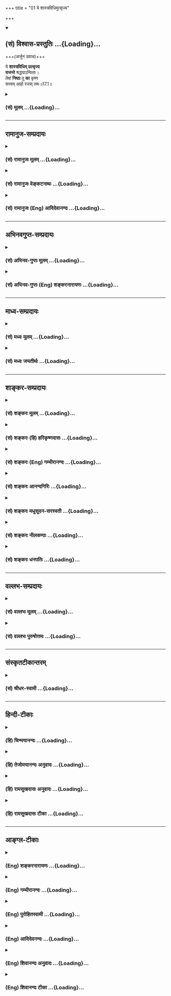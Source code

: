 +++
title = "01 ये शास्त्रविधिमुत्सृज्य"

+++
<div class="js_include" newlevelforh1="2" title="(सं) विश्वास-प्रस्तुतिः" unfilled url="/mahAbhAratam/vyAsaH/shlokashaH/06-bhIShma-parva/03-bhagavad-gItA-parva/saMskRtam/vishvAsa-prastutiH/17_shraddhA-traya-vibhA/01_ye_shAstravidhimu.md">
<details open><summary><h2>(सं) विश्वास-प्रस्तुतिः ...{Loading}...</h2></summary>

+++(अर्जुन उवाच)+++

ये **शास्त्रविधिम् उत्सृज्य**  
**यजन्ते** श्रद्धयाऽन्विताः।  
तेषां **निष्ठा** तु **का** कृष्ण  
सत्त्वम् आहो रजस् तमः॥17.1॥
</details>
</div>
<div class="js_include collapsed" newlevelforh1="3" title="(सं) मूलम्" unfilled url="/mahAbhAratam/vyAsaH/shlokashaH/06-bhIShma-parva/03-bhagavad-gItA-parva/saMskRtam/mUlam/17_shraddhA-traya-vibhA/01_ye_shAstravidhimu.md">
<details><summary><h3>(सं) मूलम् ...{Loading}...</h3></summary>

अर्जुन उवाच  
ये शास्त्रविधिमुत्सृज्य यजन्ते श्रद्धयाऽन्विताः।  
तेषां निष्ठा तु का कृष्ण सत्त्वमाहो रजस्तमः।।17.1।।
</details>
</div>


_________________
## रामानुज-सम्प्रदायः
<div class="js_include collapsed" newlevelforh1="3" title="(सं) रामानुजः मूलम्" unfilled url="/mahAbhAratam/vyAsaH/shlokashaH/06-bhIShma-parva/03-bhagavad-gItA-parva/saMskRtam/rAmAnujaH/mUlam/17_shraddhA-traya-vibhA/01_ye_shAstravidhimu.md">
<details><summary><h3>(सं) रामानुजः मूलम् ...{Loading}...</h3></summary>

देवासुरविभागोक्तिमुखेन प्राप्यतत्त्वज्ञानं तत्प्राप्त्युपायज्ञानं च वेदैकमूलम् इत्युक्तम् । इदानीम् अशास्त्रविहितस्यासुरत्वेनाफलत्वम्, शास्त्रविहितस्य च गुणतस् त्रैविध्यम्, शास्त्रसिद्धस्य लक्षणं चोच्यते । तत्राशास्त्रविहितस्य निष्फलत्वम् अजानन् अशास्त्रविहिते श्रद्धासंयुक्ते यागादौ सत्त्वादिनिमित्तफलभेदबुभुत्सया अर्जुनः पृच्छति

।।17.1।। अर्जुन उवाच -- **शास्त्रविधिम् उत्सृज्य श्रद्धयान्विता ये यजन्ते
तेषां निष्ठा का** किं **सत्वम्** **आहो** स्वित् **रजः** अथ **तमःनिष्ठा
स्थितिः; स्थीयते अस्मिन् इति स्थितिः; सत्त्वादिः एव निष्ठा इति उच्यते;
तेषां किं सत्त्वे स्थितिः किं वा रजसि किं वा तमसि इत्यर्थः। एवं पृष्टः
भगवान् अशास्त्रविहितश्रद्धायाः तत्पूर्वकस्य च यागादेः निष्फलत्वं हृदि
निधाय शास्त्रीयस्य एव यागादेः गुणतः त्रैविध्यं प्रतिपादयितुं
शास्त्रीयश्रद्धायाः त्रैविध्यं तावद् आह --**

</details>
</div>
<div class="js_include collapsed" newlevelforh1="3" title="(सं) रामानुजः वेङ्कटनाथः" unfilled url="/mahAbhAratam/vyAsaH/shlokashaH/06-bhIShma-parva/03-bhagavad-gItA-parva/saMskRtam/rAmAnujaH/venkaTanAthaH/17_shraddhA-traya-vibhA/01_ye_shAstravidhimu.md">
<details><summary><h3>(सं) रामानुजः वेङ्कटनाथः ...{Loading}...</h3></summary>

  
  
।।17.1।। उक्तशेषतया सप्तदशमवतारयितुमुक्तमुद्गृह्णाति -- देवासुरेति।
प्रकृतस्य मुखभेदेन प्रपञ्चनपरतया सङ्गतिमाह -- इदानीमिति।
हेयोपादेयव्यवस्थायाः शास्त्रैकमूलत्वोक्तिसमनन्तरमित्यर्थः। अशास्त्रमासुरं
कृत्स्नं शास्त्रीयं गुणतः पृथक्। लक्षणं शास्त्रसिद्धस्य त्रिधा
सप्तदशोदितम् \[गी.सं.21\] इति सङ्ग्रहश्लोकं विवृणोति --
अशास्त्रविहितस्येत्यादिना। अत्र सामान्यतो विशेषतश्च
शास्त्रीयार्थविभजनमध्यायानुवृत्तार्थः। सप्तदशोदितम्
इत्येतत्सङ्ग्रहश्लोकवाक्यत्रयेऽपि प्रत्येकमन्वेतव्यम्। एतत्सर्वं
सप्तदशोदितमिति सर्वोपसंहारेण वाऽन्वयः। ज्ञात्वा शास्त्रविधानोक्तम्
\[16।24\] इत्यस्यानन्तरंये शास्त्रविधिमुत्सृज्य इति प्रश्नः कथं
सङ्गच्छते इत्यत्राऽऽहतत्रेति। अशास्त्रविहितस्य
निष्फलत्वमजानन्निति। अयमभिप्रायः -- प्रेक्षावतां स्वतः प्रयोजने तदुपाये
वा बुभुत्सा अतः सत्त्वादिनिष्ठाभेदबुभुत्सा तन्मूलफलविशेषपर्यन्ता न च
निष्फलत्वज्ञाने फलविशेषजिज्ञासा ततश्च लोकसिद्धाः कृषिचिकित्सादयोऽपि
प्रेक्षावत्प्रवृत्तिविषयाः सफला एव दृश्यन्ते; अन्यथा शास्त्रस्यापि
निर्मूलत्वप्रसङ्गात्। अलौकिकेष्वप्याचारसिद्धाः कतिकति धर्माः नच ते
यत्किञ्चित्फलमन्तरेण स्युः; प्रेक्षावतामप्रवृत्तिप्रसङ्गात्। न च
श्रद्धापूर्वकानुष्ठानेऽङ्गवैकल्यात् फलाभावः सम्भवति नच
प्रेक्षावद्भिरनन्तैर्जनैर्बहुवित्तव्ययायासादिनाऽनुष्ठीयमानेषु
दृष्टप्रयोजनरहितेषु कर्मसु अदृष्टपर्यवसानमन्तरेण गतिः अतः
शास्त्रविहितादस्य यदि किञ्चिद्वैषम्यमुच्यते; तदा
सत्त्वादिगुणभेदप्रयुक्तफलतारतम्यमात्रमेव स्यात्। अतःयः
शास्त्रविधिमुत्सृज्य वर्तते कामकारतः। न स सिद्धिमवाप्नोति न सुखं न परां
गतिम् \[13।23\] इति पूर्वोक्तमपि प्रायशः प्रकृष्टसुखाभावविवक्षयाकामकारतः
इति विशेषणं वा श्रद्धायुक्तव्यवच्छेदार्थमिति
दुरुपदेशबाह्यागमस्वोत्प्रेक्षावृद्धव्यवहारमात्रकल्पिते ह्यत्र
धर्माभिसन्धिश्रद्धादियोगान्नैष्फल्यनिवृत्तिर्युक्तेत्यर्जुनस्याशयः --
इति।  
  
विशिष्टस्य फलत्वशङ्कास्पदत्वाय कर्तृविशेषणं क्रियाविशेषणतया व्याख्यातम्।
यागोऽत्र दानाद्युपलक्षणार्थः देवपूजात्वाविशेषात्तत्सङ्ग्रहो वा। अत्र
कृष्णशब्देनकृषिर्भूवाचकः शब्दोणश्च निर्वृतिवाचकः \[म.भा.5।70।5\] इति
सर्वापेक्षितः सिद्ध्यौपयिकीं निरुक्तिमभिप्रैति। तुशब्देन
शास्त्रीयनिष्ठातः कामकारतश्च व्यावृत्तिर्विवक्षिता। विपरिणतस्य
किंशब्दस्यअहो इति पदस्य वा अत्रावृत्तिमभिप्रेत्याऽऽह -- किं सत्त्वमिति।
विनाशाद्यर्थव्यवच्छेदार्थं सत्त्वादिसामानाधिकरण्याय
चाधिकरणव्युत्पत्तिमवतारयितुं पर्यायेण स्वरूपं व्यनक्तिनिष्ठा
स्थितिरिति। तेषां निष्ठा तु का इति पृष्ट एवार्थःसत्त्वं इत्यादिना
विशेष्यत इत्यभिप्रायेण फलितमाहतेषामिति।  
  

</details>
</div>
<div class="js_include collapsed" newlevelforh1="3" title="(सं) रामानुजः (Eng) आदिदेवानन्दः" unfilled url="/mahAbhAratam/vyAsaH/shlokashaH/06-bhIShma-parva/03-bhagavad-gItA-parva/saMskRtam/rAmAnujaH/english/AdidevAnandaH/17_shraddhA-traya-vibhA/01_ye_shAstravidhimu.md">
<details><summary><h3>(सं) रामानुजः (Eng) आदिदेवानन्दः ...{Loading}...</h3></summary>

17.1 Arjuna said Those who, 'filled with faith but laying aside the injunctions of the Sastras,' engage themselves in sacrifices etc., what is their 'position or basis'; It is Sattva, Rajas or Tamas; Nistha means Sthiti. What is called Sthiti is that state in which one abides, has one's position or basis. Do they abide in Sattva, in Rajas or in Tamas;
Such is the meaning of the estion. Thus estioned, the Lord, for affirming the futility of faith and of sacrifices not enjoined in the Sastras, and in order to show that the triple division in accordance with the Gunas refers only to sacrifices etc., enjoined in the Sastras -
expounds here the threefold nature of faith enjoined in the Sastras:

</details>
</div>


_________________
## अभिनवगुप्त-सम्प्रदायः
<div class="js_include collapsed" newlevelforh1="3" title="(सं) अभिनव-गुप्तः मूलम्" unfilled url="/mahAbhAratam/vyAsaH/shlokashaH/06-bhIShma-parva/03-bhagavad-gItA-parva/saMskRtam/abhinava-guptaH/mUlam/17_shraddhA-traya-vibhA/01_ye_shAstravidhimu.md">
<details><summary><h3>(सं) अभिनव-गुप्तः मूलम् ...{Loading}...</h3></summary>

।।17.1।। ये शास्त्रेति। शास्त्रविधिमनालंब्य ये व्यवहारमाचरन्ति \[
श्रद्धया \]; तेषां का गतिरिति प्रश्नः।

</details>
</div>
<div class="js_include collapsed" newlevelforh1="3" title="(सं) अभिनव-गुप्तः (Eng) शङ्करनारायणः" unfilled url="/mahAbhAratam/vyAsaH/shlokashaH/06-bhIShma-parva/03-bhagavad-gItA-parva/saMskRtam/abhinava-guptaH/english/shankaranArAyaNaH/17_shraddhA-traya-vibhA/01_ye_shAstravidhimu.md">
<details><summary><h3>(सं) अभिनव-गुप्तः (Eng) शङ्करनारायणः ...{Loading}...</h3></summary>

17.1 Ye sastra - etc. The estion is this : What is the goal \[to be
reached\] by those persons who faithfully perform their worldly actions
by not adhering to the scripural injunction ; Now in this regard the
answer, basing on the faith, is given by the Bhagavat -

</details>
</div>


_________________
## माध्व-सम्प्रदायः
<div class="js_include collapsed" newlevelforh1="3" title="(सं) मध्वः मूलम्" unfilled url="/mahAbhAratam/vyAsaH/shlokashaH/06-bhIShma-parva/03-bhagavad-gItA-parva/saMskRtam/madhvaH/mUlam/17_shraddhA-traya-vibhA/01_ye_shAstravidhimu.md">
<details><summary><h3>(सं) मध्वः मूलम् ...{Loading}...</h3></summary>

।।17.1।। सर्वगुणपूर्णाय नमः। श्रीः। गुणभेदान् प्रपञ्चयत्यनेनाध्यायेन
शास्त्रविधिमुत्सृज्य अज्ञात्वैव। वेदः कृत्स्नोऽधिगन्तव्यः सरहस्यो
द्विजन्मना \[मनुः2।165\] इति विधिरुत्सृष्टो हि तैः। ये वै वेदं न पठन्ते
न चार्थं वेदोज्झांस्तान्विद्धि सानूनबुद्धीन् इति माधुच्छन्दसश्रुतिः।
अन्यथा तु तामसा इत्येवोच्येत। न तु विभज्य। यदि सात्विकास्तर्हि
नोत्सृष्टशास्त्राः। न हि वेदविरुद्धो धर्मः। वेदोऽखिलो धर्ममूलं स्मृतिशीले
च तद्विदाम् \[मनुः2।6\] इति हि स्मृतिः। वेदप्रणिहितो धर्मो
ह्यधर्मस्तद्विपर्ययः इति च भागवते \[6।1।40\]।

</details>
</div>
<div class="js_include collapsed" newlevelforh1="3" title="(सं) मध्वः जयतीर्थः" unfilled url="/mahAbhAratam/vyAsaH/shlokashaH/06-bhIShma-parva/03-bhagavad-gItA-parva/saMskRtam/madhvaH/jayatIrthaH/17_shraddhA-traya-vibhA/01_ye_shAstravidhimu.md">
<details><summary><h3>(सं) मध्वः जयतीर्थः ...{Loading}...</h3></summary>

।।17.1।। अध्यायार्थमाह -- **गुणे**ति। गुणनिमित्ताः श्रद्धादीनां
भेदाः। नान्यं गुणेभ्यः कर्तारं \[14।19\] इत्युक्तत्वात्
प्रपञ्चयतीत्युक्तम्। सात्त्विकानां पुमर्थसाधनत्वादनुष्ठेयत्वमन्येषां
तद्विरुद्धत्वाभावः। त्याज्यत्वं च ज्ञापयितुमिति शेषः।
शास्त्रविधिमुत्सृज्येत्यस्य वेदविधानमप्रामाण्यबुद्ध्या
परित्यज्येत्यर्थप्रतीतिं निवारयितुमाह -- **शास्त्रे**ति।
अज्ञानमेवात्रोत्सर्गः; न त्वप्रामाण्यबुद्ध्या त्याग इत्यर्थः। ननु
प्राप्तपरित्याग उत्सर्गः; एवं च प्रतीतार्थ एव युक्तो न ज्ञात्वेति
तत्राऽऽह -- **वेद** इति। अर्थज्ञानपर्यन्तोऽयं विधिः। अयं च
सर्वान्द्विजन्मनः प्राप्तस्तैरज्ञानिभिरुत्सृष्टश्च अतोऽज्ञात्वेति
युक्तमित्यर्थः। अत्र श्रुतिसम्मतिं चाऽऽह -- **य** इति। न
चार्थमधिगच्छन्ति सहानूनया वेदतदर्थाधिगतियोग्यया बुद्ध्या वर्तमानान्
सानूनबुद्धयोऽपि ये वेदं न पठन्त इति योज्यम्। अप्रामाण्यबुद्ध्या
परित्यज्येत्येवार्थः किं न स्यात् इत्यत आह -- **अन्यथे**ति। यद्यत्र
वेदविरोधिनां बौद्धादीनां निष्ठा पृच्छ्येत तदा ते तामसा
इत्येवोत्तरमुच्येत तदीयतामसत्त्वस्याविकल्पितत्वादिति भावः। न केवलं
वक्तव्यानुक्तिरेव दोषः; किन्तु तद्विरुद्धोक्तिश्च स्यादिति भावेनाऽऽह --
**न त्वि**ति। त्रिविधा भवति श्रद्धा \[17।2\] इत्यादिना श्रद्धां
विभज्योत्तरं नोच्यते इत्यर्थः। एवमुत्तरवचनेऽपि किं स्यात् इति चेत्
वेदाप्रामाण्यवादिनामपि पाक्षिकं सात्त्विकत्वं स्यात्। तथा च वक्ष्यामः।
तदपि स्यादिति चेत्; न सात्त्विकत्ववेदविरोधित्वयोः सहानवस्थानादित्याह --
**यदी**ति। सहानवस्थानमपि कुतो निश्चेयं इति चेत्; सात्त्विका हि
धर्ममाचरन्तिसत्त्वाद्धर्मो भवेत्पुंसाम् \[भाग.11।13।2\] इति वचनात्। तथा
च वेदविरोधिनो धर्मिणश्चेत्युक्तं भवति। एवं च वेदविरोधी धर्म
इत्याद्यापद्येत तच्चानुपपन्नमित्याह -- **न ही**ति। कुतो न इत्यात आह --
**वेद** इति।

</details>
</div>


_________________
## शाङ्कर-सम्प्रदायः
<div class="js_include collapsed" newlevelforh1="3" title="(सं) शङ्करः मूलम्" unfilled url="/mahAbhAratam/vyAsaH/shlokashaH/06-bhIShma-parva/03-bhagavad-gItA-parva/saMskRtam/shankaraH/mUlam/17_shraddhA-traya-vibhA/01_ye_shAstravidhimu.md">
<details><summary><h3>(सं) शङ्करः मूलम् ...{Loading}...</h3></summary>

‘तस्माच्छास्त्रं प्रमाणं ते’ (भ. गी. १६ । २४) इति भगवद्वाक्यात् लब्धप्रश्नबीजः अर्जुन उवाच —
  
।।17.1।। --,**ये** केचित् अविशेषिताः **शास्त्रविधिं** शास्त्रविधानं
श्रुतिस्मृतिशास्त्रचोदनाम् **उत्सृज्य** परित्यज्य **यजन्ते** देवादीन्
पूजयन्ति **श्रद्धया** अन्विताः श्रद्धया आस्तिक्यबुद्ध्या **अन्विताः**
संयुक्ताः सन्तः -- श्रुतिलक्षणं स्मृतिलक्षणं वा कञ्चित् शास्त्रविधिम्
अपश्यन्तः वृद्धव्यवहारदर्शनादेव श्रद्दधानतया ये देवादीन् पूजयन्ति; ते इह
ये शास्त्रविधिमुत्सृज्य यजन्ते श्रद्धयान्विताः इत्येवं गृह्यन्ते। ये
पुनः कञ्चित् शास्त्रविधिं उपलभमाना एव तम् उत्सृज्य अयथाविधि देवादीन्
पूजयन्ति; ते इह ये शास्त्रविधिमुत्सृज्य यजन्ते इति न परिगृह्यन्ते।
कस्मात् श्रद्धया अन्वितत्वविशेषणात्। देवादिपूजाविधिपरं किञ्चित् शास्त्रं
पश्यन्त एव तत् उत्सृज्य अश्रद्दधानतया तद्विहितायां देवादिपूजायां
श्रद्धया अन्विताः प्रवर्तन्ते इति न शक्यं कल्पयितुं यस्मात्; तस्मात्
पूर्वोक्ता एव ये शास्त्रविधिमुत्सृज्य यजन्ते श्रद्धयान्विताः इत्यत्र
गृह्यन्ते। **तेषाम्** एवंभूतानां निष्ठा **तु का कृष्ण सत्त्वम् आहो रजः
तमः;** किं सत्त्वं निष्ठा अवस्थानम्; आहोस्वित् रजः; अथवा तमः इति। एतत्
उक्तं भवति -- या तेषां देवादिविषया पूजा; सा किं सात्त्विकी; आहोस्वित्
राजसी; उत तामसी इति।। सामान्यविषयः अयं प्रश्नः न अप्रविभज्य प्रतिवचनम्
अर्हतीति **श्रीभगवानुवाच** --,श्रीभगवानुवाच --,

</details>
</div>
<div class="js_include collapsed" newlevelforh1="3" title="(सं) शङ्करः (हि) हरिकृष्णदासः" unfilled url="/mahAbhAratam/vyAsaH/shlokashaH/06-bhIShma-parva/03-bhagavad-gItA-parva/saMskRtam/shankaraH/hindI/harikRShNadAsaH/17_shraddhA-traya-vibhA/01_ye_shAstravidhimu.md">
<details><summary><h3>(सं) शङ्करः (हि) हरिकृष्णदासः ...{Loading}...</h3></summary>

।।17.1।। तस्मात् शास्त्रं प्रमाणं ते इस भगवद्वाक्यसे जिसको प्रश्नका बीज
मिला है वह अर्जुन बोला --, जो कोई साधारण मनुष्य; शास्त्रविधिको --
शास्त्रकी आज्ञाको अर्थात् श्रुतिस्मृति आदि शास्त्रोंके विधानको छोड़कर
श्रद्धासे अर्थात् आस्तिकबुद्धिसे युक्त यानी सम्पन्न होकर देवादिका पूजन
करते हैं। यहाँ ये शास्त्रविधिमुत्सृज्य यजन्ते श्रद्धयान्विताः इस कथनसे
श्रुतिरूप या स्मृतिरूप किसी भी शास्त्रके विधानको न जानकर; केवल वृद्ध
व्यवहारको आदर्श मानकर; जो श्रद्धापूर्वक देवादिका पूजन करते हैं; वे ही
मनुष्य ग्रहण किये गये हैं। किंतु जो मनुष्य कुछ शास्त्रविधिको जानते हुए
भी; उसको छोड़कर अविधिपूर्वक देवादिका पूजन करते हैं; वे ये
शास्त्रविधिमुत्सृज्य यजन्ते इस कथनसे ग्रहण नहीं किये जा सकते। पू₀ --
किसलिये ( ग्रहण नहीं किये जा सकते ) उ₀ -- श्रद्धासे युक्त हुए ( पूजन
करते हैं ) ऐसा विशेषण दिया गया है इसलिये। क्योंकि देवादिके पूजाविषयक
किसी भी शास्त्रको जानते हुए ही उसे अश्रद्धापूर्वक छोड़कर; उस
शास्त्रद्वारा विधान की हुई देवादिकी पूजामें श्रद्धासे युक्त हुए बर्तते
हैं; ऐसी कल्पना नहीं की जा सकती। अतः पहले बतलाये हुए मनुष्य ही ये
शास्त्रविधिमुत्सृज्य यजन्ते श्रद्धयान्विताः इस कथनसे ग्रहण किये जाते
हैं। हे कृष्ण इस प्रकारके उन मनुष्योंकी निष्ठा कौनसी है सात्त्विक है
राजस है अथवा तामस है यानी उनकी स्थिति सात्त्विकी है या राजसी या तामसी है
कहनेका अभिप्राय यह है कि उनकी जो देवादिविषयक पूजा है; वह सात्त्विकी है
राजसी है अथवा तामसी है।

</details>
</div>
<div class="js_include collapsed" newlevelforh1="3" title="(सं) शङ्करः (Eng) गम्भीरानन्दः" unfilled url="/mahAbhAratam/vyAsaH/shlokashaH/06-bhIShma-parva/03-bhagavad-gItA-parva/saMskRtam/shankaraH/english/gambhIrAnandaH/17_shraddhA-traya-vibhA/01_ye_shAstravidhimu.md">
<details><summary><h3>(सं) शङ्करः (Eng) गम्भीरानन्दः ...{Loading}...</h3></summary>

17.1 Tu, but; of Krsna, ka, what; is the nistha, state; tesam, of
those-whosoever they may be; ye, who; being anvitah, endued; sraddhaya,
with faith, with the idea that there is something hereafter; yajante,
adore gods and others; utsriya, by ignoring, setting aside;
sastra-vidhim, the unjunctions of the scriptures, the injunctions of the
Vedas and the Smrtis; Is the state of those who are such sattvam,
sattva; aho, or; rajah, rajas; or tamah, tamas; This is what is meant:
Does the adoration of gods and others that they undertake come under the
category of sattva or rajas or tamas; By 'those who, endued with faith,
adore by ignoring the injunctions of the scriptures' are here meant
those who, not finding any injunction which can be characterized as
'enjoined by the Vedas' 'or enjoined by the Smrtis', worship gods and
others by merely observing the conduct of their elders. But, on the
other hand, those who, though aware of some scriptural injunction,
discard them and worship the gods and others in ways contrary to the
injunctions, are not meant here by 'those who, ignoring scriptural
injunctions, adore৷৷.' Why; Because of the alifying phrase, 'being
endued with faith'. For, it cannot be imagined that even when they are
aware of some scriptural injunction about worship of gods and others,
they discard this out of their faithlessness, and yet they engage in the
worship of gods and others enjoined by those scriptures by becoming
imbued with faith! Therefore, by 'those who, endued with faith, adore by
ignoring the injunctions of the scriptures' are here meant those very
ones mentioned earlier. An answer to this estion relating to a general
topic cannot be given without splitting it up. Hence,-

</details>
</div>
<div class="js_include collapsed" newlevelforh1="3" title="(सं) शङ्करः आनन्दगिरिः" unfilled url="/mahAbhAratam/vyAsaH/shlokashaH/06-bhIShma-parva/03-bhagavad-gItA-parva/saMskRtam/shankaraH/AnandagiriH/17_shraddhA-traya-vibhA/01_ye_shAstravidhimu.md">
<details><summary><h3>(सं) शङ्करः आनन्दगिरिः ...{Loading}...</h3></summary>

।।17.1।। आस्तिकानां नास्तिकानां च शास्त्रैकचक्षुषां गतिरुक्ता
संप्रत्यास्तिकानामेव शास्त्रानभिज्ञानां गतिजिज्ञासया पृच्छतीत्याह --
**तस्मादिति।** यजन्त इति यागग्रहणं दानादेरुपलक्षणम्। यदि वेदोक्तं
विधिमपश्यन्तस्तमुत्सृजन्ति कथं तर्हि श्रद्दधाना यागादि कुर्वन्ति; नहि
मानं विना श्रद्धया यागादि कर्तुं शक्यमित्याशङ्क्याह -- **श्रुतीति।** ननु
शास्त्रीयं विधिं पश्यन्तोऽपि केचित्तमुपेक्ष्य स्वोत्प्रेक्षया यागादि
कुर्वन्तो दृश्यन्ते तेषामिह ये शास्त्रविधिमुत्सृज्य इति ग्रहो भविष्यति
नेत्याह -- **ये पुनरिति।** तेषामत्रापरिग्रहे प्रश्नपूर्वकं हेतुमाह --
**कस्मादिति।** शास्त्रज्ञानं तदुपेक्षावतां ग्रहेऽपि
विशेषणमविरुद्धमित्याशङ्क्य व्याघातान्मैवमित्याह -- **देवादीति।**
अश्रद्दधानतया तदुत्सृज्येति संबन्धः। शास्त्रोक्तं विधिमधिगच्छतामपि
तमवधीर्य स्वेच्छया देवपूजादौ प्रवृत्तानामासुरेष्वेवान्तर्भावो
यस्मादनन्तराध्याये सिद्धस्तस्मादास्तिकाधिकारे तेषां प्रसङ्गो
नास्तीत्युपसंहरति -- **यस्मादिति।** पूर्वोक्ताः शास्त्रानभिज्ञाः।
वृद्धव्यवहारानुसारिण इति यावत्। तैः श्रद्धया क्रियमाणं कर्म कुत्र
पर्यवस्यतीति पृच्छति -- **तेषामिति।** का निष्ठेत्येतद्विवृणोति --
**सत्त्वमिति।** कार्याणां कारणैर्व्यपदेशमाश्रित्य तात्पर्यमाह --
**एतदिति।**

</details>
</div>
<div class="js_include collapsed" newlevelforh1="3" title="(सं) शङ्करः मधुसूदन-सरस्वती" unfilled url="/mahAbhAratam/vyAsaH/shlokashaH/06-bhIShma-parva/03-bhagavad-gItA-parva/saMskRtam/shankaraH/madhusUdana-sarasvatI/17_shraddhA-traya-vibhA/01_ye_shAstravidhimu.md">
<details><summary><h3>(सं) शङ्करः मधुसूदन-सरस्वती ...{Loading}...</h3></summary>

।।17.1।। द्विविधाः कर्मानुष्ठातारो भवन्ति केचिच्छास्त्रविधिं
ज्ञात्वाप्यश्रद्धया तमुत्सृज्य कामकारमात्रेण यत्किंचिदनुतिष्ठन्ति ते
सर्वपुरुषार्थायोग्यत्वादसुराः। केचित्तु शास्त्रविधिं ज्ञात्वा
श्रद्दधानतया तदनुसारेणैव निषिद्धं वर्जयन्तो विहितमनुतिष्ठन्ति ते
सर्वपुरुषार्थयोग्यत्वाद्देवा इति पूर्वाध्यायान्ते सिद्धम्। ये तु
शास्त्रीयं विधिमालस्यादिवशादुपेक्ष्य श्रद्दधानतयैव वृद्धव्यवहारमात्रेण
निषिद्ध वर्जयन्तो विहितमनुतिष्ठन्ति ते
शास्त्रीयविध्युपेक्षालक्षणेनासुरसाधर्म्येण श्रद्धापूर्वकानुष्ठानलक्षणेन
च देवसाधर्म्येणान्विताः किमसुरेष्वन्तर्भवन्ति किंवा
देवेष्वित्युभयधर्मदर्शनादेककोटिनिश्चायकादर्शनाच्च संदिहानोऽर्जुन उवाच।
ये पूर्वाध्याये न निर्णीताः कोटिद्वयविलक्षणास्ते न
देववच्छास्त्रानुसारिणः किंतु शास्त्रविधिं
श्रुतिस्मृतिचोदनामुत्सृज्यालस्यादिवशादनादृत्य नासुरवदश्रद्दधानाः किंतु
वृद्धव्यवहारानुसारेण श्रद्धयान्विता यजन्ते देवपूजादिकं कुर्वन्ति। तेषां
तु शास्त्रविध्युपेक्षाश्रद्धाभ्यां पूर्वनिश्चितदेवासुरविलक्षणानां निष्ठा
का कीदृशी तेषां शास्त्रविध्यनपेक्षा श्रद्धापूर्विका च। सा
यजनादिक्रियाव्यवस्थितिर्हे कृष्ण भक्ताघकर्षण; किं सात्त्विकी तथा सति
सात्त्विकत्वात्ते देवाः। आहो इति पक्षान्तरे। किं रजस्तमः राजसी तामसी च।
तथा सति राजसत्वात्तामसत्वादसुरास्ते सत्त्वमित्येका कोटी रजस्तम इत्यपरा
कोटिरिति विभागज्ञापनायाहोशब्दः।

</details>
</div>
<div class="js_include collapsed" newlevelforh1="3" title="(सं) शङ्करः नीलकण्ठः" unfilled url="/mahAbhAratam/vyAsaH/shlokashaH/06-bhIShma-parva/03-bhagavad-gItA-parva/saMskRtam/shankaraH/nIlakaNThaH/17_shraddhA-traya-vibhA/01_ye_shAstravidhimu.md">
<details><summary><h3>(सं) शङ्करः नीलकण्ठः ...{Loading}...</h3></summary>

।।17.1।। तस्माच्छास्त्रं प्रमाणं ते इति प्रश्नबीजमुपलभ्यार्जुन उवाच --
**य इति।** ये पुरुषाः शास्त्रविधिम्। शास्त्रपदेनात्र
श्रुतिसदाचारकुलाचारा गृह्यन्ते। सर्वेषां तेषां धर्मे प्रमाणत्वात्। तत्र
योऽधिगतो विधिर्विधेयं तदुत्सृज्य सर्वात्मना परित्यज्य यजन्ते पूजयन्ति
तातकूपादीन्। मत्पित्रा कृतोऽयं कूपो गङ्गाशतादप्यधिकोऽत्रैव
स्नानपानावगाहनपरिचर्याप्रदक्षिणप्रक्रणरूपादेतत्सेवनादहमिष्टं फलमवश्यं
प्राप्स्यामीति तत्र दृढतरया श्रद्धयान्विताः सन्तस्तेषां निष्ठा इयं का
कीदृशी किं सत्त्वं सात्त्विकी वा पित्र्ये कूपे श्रद्धाधिक्यदर्शनात्। किं
रजः राजसी वा तेषां निष्ठा शास्त्रातिक्रमेण कामकाररूपत्वात्। आहो इति
प्रश्ने। किं तमः तामसी वा सा निष्ठा रङ्गे रजतधीरिवाशास्त्रीयाया अल्पे
महत्त्वबुद्धेर्विपर्यासरूपाया दर्शनात्। यदपि तु भाष्ये
वृद्धव्यवहारदर्शनादेव श्रद्दधानतया देवादीन्यजन्त इत्युक्तं;
तत्राप्यविगीत एव वृद्धव्यवहारो ग्राह्यः।
अविगीतेऽस्मिंस्तामसत्वादिशङ्काया अयोगात्।

</details>
</div>
<div class="js_include collapsed" newlevelforh1="3" title="(सं) शङ्करः धनपतिः" unfilled url="/mahAbhAratam/vyAsaH/shlokashaH/06-bhIShma-parva/03-bhagavad-gItA-parva/saMskRtam/shankaraH/dhanapatiH/17_shraddhA-traya-vibhA/01_ye_shAstravidhimu.md">
<details><summary><h3>(सं) शङ्करः धनपतिः ...{Loading}...</h3></summary>

  
  
।।17.1।। गीताभाष्यप्राकाशेन जगदुद्धारकौ परौ। वन्दे परस्परात्मानौ देवौ
श्रीकृष्णशंकरौ।। यः शास्त्रविधिमुत्सृत्य;तस्माच्छास्त्रं प्रमाणं ते इति
भगवद्वाक्यात् ये शास्त्रविधिं परित्यज्य कामकारतः प्रवृत्तास्ते नास्तिका
असुराः; ये तु शास्त्रविधिमनुरुध्य विहितानुष्ठानाय प्रतिषिद्धप्रहाणाय च
श्रद्दधानतया प्रवृत्तास्ते आस्तिकाः सुरा इति ज्ञात्वा श्रद्धावतां
शास्त्रानबिज्ञानां निष्ठां जिज्ञासुरर्जुन उवाच। ये केचिदसुराणां देवानां
च विशेषणैरविशेषिताः शास्त्रविधिं
श्रुतिस्भृत्यादिशास्त्रविधानमुत्सृज्यालस्यादिनाऽपश्यन्तो
वृद्धव्यवहारादेव श्रद्धया आस्तिक्यबुद्य्धान्विताः संयुक्ताः सन्तो
देवादीन्यजन्ति पूजयन्ति। ये तु किंचिच्छास्त्रविधिमुपलभमाना
एवाश्रद्धधानतया तमुत्सृज्यायथाविधि देवादीन्पूजयन्ति तेत्र न गृह्यन्ते।
श्रद्धयान्विता इति विशेणात्। तेषामेवंभूतानां निष्ठा तु का किं
सत्त्वमवस्थानं श्रद्धायाः सात्त्विकत्वात्। आहो रजः किंवा तमः।
क्लेशबुद्य्धा आलस्येन च शास्त्रादर्शनस्य राजसतामसत्वात्। एतदुक्तं भवति।
या तेषां देवादिविषया पूजा सा किं सात्त्विकी आहोस्विद्राजस्युत
तामसीति;कृषिर्भूवाचकः शब्दोण्श्च निर्वृतिवाचकः। तयोकैक्यं परं ब्रह्म
कृष्ण इत्यभिधीयते इति निरुक्तमभिप्रेत्य सर्वत्र सत्तास्फूरर्त्यादिना
स्थितस्य परमात्मनस्तव किंचिदप्यविदितं न भवतीति सूचयन्संबोधयति --
कृष्णेति। मम संशयापकर्षणेति वा संबोधनार्थः।

</details>
</div>


_________________
## वल्लभ-सम्प्रदायः
<div class="js_include collapsed" newlevelforh1="3" title="(सं) वल्लभः मूलम्" unfilled url="/mahAbhAratam/vyAsaH/shlokashaH/06-bhIShma-parva/03-bhagavad-gItA-parva/saMskRtam/vallabhaH/mUlam/17_shraddhA-traya-vibhA/01_ye_shAstravidhimu.md">
<details><summary><h3>(सं) वल्लभः मूलम् ...{Loading}...</h3></summary>

।।17.1।। पूर्वाध्यायान्तेयः शास्त्रविधिमुत्सृज्य वर्त्तते कामकारतः। न स
सिद्धिमवाप्नोति न सुखं न परां गतिम् \[16।23\] इत्यनेन
शास्त्रविधिमुत्सृज्य स्वच्छन्दश्रद्धातो वर्त्तमानस्य
दैवासुरविभागोक्तिमुखेन प्राप्यतत्त्वज्ञानाप्तिरूपा न सिद्धिरित्युक्तं;
तत्राऽऽर्जुनः पृच्छति -- अर्जुन उवाच ये शास्त्रविधिमुत्सृज्येति।
त्यक्त्वा वर्त्तन्ते कामकारशब्दनिर्दिष्टया श्रद्धयाऽन्विताः तेषां निष्ठा
का हे कर्षक किं सत्त्वमाहो रजस्तम इति तेषां सत्त्वविषयिणी सा
रजस्तमोविषयिणी वा निष्ठा इति प्रश्नतात्पर्यम्।

</details>
</div>
<div class="js_include collapsed" newlevelforh1="3" title="(सं) वल्लभः पुरुषोत्तमः" unfilled url="/mahAbhAratam/vyAsaH/shlokashaH/06-bhIShma-parva/03-bhagavad-gItA-parva/saMskRtam/vallabhaH/puruShottamaH/17_shraddhA-traya-vibhA/01_ye_shAstravidhimu.md">
<details><summary><h3>(सं) वल्लभः पुरुषोत्तमः ...{Loading}...</h3></summary>

  
  
।।17.1।। शास्त्रविध्ययुता श्रद्धा निर्गुणैवोत्तमा मता। इति दर्शयितुं
श्रद्धा त्रिविधाऽन्न निरूप्यते।।1।। पूर्वाध्याये शास्त्रविधिरहितकामकारतः
कर्मसु वर्त्तमानस्य न फलमित्युक्तं; तत्र कामकाराभावे शास्त्रविधिरहितस्य
श्रद्धया वर्त्तमानानामग्रे सात्त्विकत्वाद्याश्रयेण किमपि ज्ञानादिकं
सत्फलं भवति न वा इति जिज्ञासुरर्जुनः पृच्छति -- ये शास्त्रेति। ये
सर्वत्यागादनन्यत्वादिशास्त्रविधिं दुस्तरत्वेनोत्सृज्य
परम्पराचारप्रवाहप्रवृत्तभजनादिषु श्रद्धया आदरेण युक्ताः यजन्ते
देवादिपूजनं कुर्वन्ति; हे कृष्ण तेषां का निष्ठा क आश्रयः सत्त्वं आहो रजः
तमो वा। अयं भावः -- पूर्वं चेत् सत्त्वाश्रयस्तदा तत एव ज्ञानोदयः; पूर्वं
चेद्रजस्तदा; तथा कुर्वतोऽग्रे सात्त्विकत्वं; पूर्वं चेत्तमस्तदाऽग्रे
राजसत्वं ततस्तथा कुर्वतोऽग्रे सात्त्विकत्त्वं; ततो ज्ञानोदयस्ततो
निर्गुणत्वेन त्वत्प्राप्तिः। फलात्मकनामसम्बोधनेन फलाभावे तत्कारणं
व्यर्थमेव तदाचारादिप्रामाण्यं निष्प्रयोजनकमतस्तेषामाश्रय स्वरूपं
वक्तव्यमिति भावो व्यञ्जितः।  
  

</details>
</div>


_________________
## संस्कृतटीकान्तरम्
<div class="js_include collapsed" newlevelforh1="3" title="(सं) श्रीधर-स्वामी" unfilled url="/mahAbhAratam/vyAsaH/shlokashaH/06-bhIShma-parva/03-bhagavad-gItA-parva/saMskRtam/shrIdhara-svAmI/17_shraddhA-traya-vibhA/01_ye_shAstravidhimu.md">
<details><summary><h3>(सं) श्रीधर-स्वामी ...{Loading}...</h3></summary>

।।17.1।। उक्ताधिकारहेतूनां श्रद्धा मुख्या तु सात्त्विकी। इति सप्तदशे
गौणश्रद्धाभेदस्त्रिधोच्यते।।1।।  
  
पूर्वाध्यायान्तेयः शास्त्रविधिमुत्सृज्य वर्तते कामकारतः। न स
सिद्धिमवाप्नोति इत्यनेन शास्त्रोक्तविधिमुत्सृज्य कामकारेण वर्तमानस्य
ज्ञानेऽधिकारो नास्तीत्युक्तम्। तत्र शास्त्रविधिमुत्सृज्य कामकारं विना
श्रद्धया वर्तमानानां किमधिकारोऽस्ति नास्ति वेति बुभुत्सया अर्जुन उवाच
**-- य इति।** अत्र शास्त्रविधिमुत्सृज्य यजन्ते इत्यनेन शास्त्रार्थं
बुध्वा तमुल्लङ्घ्य वर्तमानाश्च गृह्यन्ते; तेषां श्रद्धया यजनानुपपत्तेः।
आस्तिक्यबुद्धिर्हि श्रद्धा। न चासौ शास्त्रज्ञानवतां शास्त्रविरुद्धेऽर्थे
संभवति। तानेवाधिकृत्यत्रिविधा भवति श्रद्धा;यजन्ते सात्त्विका देवान्
इत्याद्युत्तरानुपपत्तेश्च। अतो नात्र शास्त्रातिलङ्घिनो गृह्यन्ते अपितु
क्लेशबुद्ध्या आलस्याद्वा शास्त्रार्थज्ञाने प्रयत्नमकृत्वा
केवलमाचारपरम्परावशेन श्रद्धया क्वतिद्देवताराधनादौ प्रवर्तमाना गृह्यन्ते।
अतोऽयमर्थःये शास्त्रविधिमुत्सृज्य दुःखबुद्ध्या आलस्याद्वा अनादृत्य
केवलमाचारप्रामाण्येन श्रद्धयान्विताः सन्तो यजन्ते तेषां तु का निष्ठा का
स्थितिः क आश्रयः तामेव विशेषेण पृच्छति किं सत्त्वं; आहो किं वा रजः; अथवा
तम इति। तेषां तादृशी देवपूजादिप्रवृत्तिः किं सत्त्वसंश्रिता रजःसंश्रिता
वा तमःसंश्रिता वेत्यर्थः। श्रद्धायाः सात्त्विकत्वात्; क्लेशबुद्ध्या
आलस्येन च शास्त्रानादरस्य च राजसतामसत्वात्त्रेधा संदेहः। यदि
सत्त्वभावसंश्रितास्तर्हि तेषामपि सात्त्विकत्वाद्यथोक्तात्मज्ञानेऽधिकारः
स्यात् अन्यथा नेति प्रश्नतात्पर्यार्थः।

</details>
</div>


_________________
## हिन्दी-टीकाः
<div class="js_include collapsed" newlevelforh1="3" title="(हि) चिन्मयानन्दः" unfilled url="/mahAbhAratam/vyAsaH/shlokashaH/06-bhIShma-parva/03-bhagavad-gItA-parva/hindI/chinmayAnandaH/17_shraddhA-traya-vibhA/01_ye_shAstravidhimu.md">
<details><summary><h3>(हि) चिन्मयानन्दः ...{Loading}...</h3></summary>

।।17.1।। पूर्वाध्याय के अन्त में भगवान् श्रीकृष्ण ने शास्त्रों के
प्रामाण्य एवं अध्ययन पर विशेष बल दिया था। उसी बिन्दु से विचार को आगे
बढ़ाते हुए अर्जुन यहाँ प्रश्न पूछ रहा है। वह चाहता है कि भगवान्
श्रीकृष्ण विस्तृतरूप से इसका विवेचन करें कि किस प्रकार हम प्रभावशाली और
लाभदायक आध्यात्मिक जीवन को अपना सकते हैं। इसके साथ ही अध्यात्मविषयक
भ्रान्त धारणाओं का भी वे निराकरण करें। शास्त्रविधि को त्यागकर प्राय
धर्मशास्त्रों से अनभिज्ञ होने के कारण सामान्य जनों को शास्त्रीय
विधिविधान उपलब्ध नहीं होते हैं। यदि शास्त्रों को उपलब्ध कराया भी जाये;
तो बहुत कम लोग ऐसे होते हैं; जिनमें तत्प्रतिपादित ज्ञान को समझने की
बौद्धित क्षमता होती है। सांसारिक जीवन में कर्मों की उत्तेजनाओं तथा
मानसिक चिन्ताओं और व्याकुलता के कारण शास्त्रनिर्दिष्ट मार्ग के अनुसार
अपना जीवन सुनियोजित करने की पात्रता हम में नहीं होती। परन्तु; इन सबका
अभाव होते हुए भी एक लगनशील साधक को श्रेष्ठतर जीवन पद्धति तथा धर्म के
आदर्श में दृढ़ श्रद्धा और भक्ति हो सकती है। इसलिए अर्जुन के प्रश्न का
औचित्य सिद्ध होता है। यहाँ प्रयुक्त यज्ञ शब्द से वैदिक पद्धति के होमहवन
आदि ही समझना आवश्यक नहीं हैं। गीता सम्पूर्ण शास्त्र है और उसमें उन
शब्दों की अपनी परिभाषाएं भी दी गयी है। यज्ञ शब्द की परिभाषा में वे समस्त
कर्म समाविष्ट हैं; जिन्हें समाज के लोग अपनी लौकिक और आध्यात्मिक उन्नति
के लिए निस्वार्थ भाव से करते हैं। अर्जुन की जिज्ञासा यह है कि जगत् के
पारमार्थिक अधिष्ठान को जाने बिना भी यदि मनुष्य यज्ञभावना से कर्म करता
है; तो क्या वह परम शान्ति को प्राप्त कर सकता है उसकी स्थिति क्या कही
जायेगी अपने प्रश्न को और अधिक स्पष्ट करते हुए वह पूछता है कि ऐसे
श्रद्धावान् साधक की निष्ठा कौनसी श्रेणी में आयेगी सात्त्विक ;राजसिक या
त्ाामसिक

</details>
</div>
<div class="js_include collapsed" newlevelforh1="3" title="(हि) तेजोमयानन्दः अनुवादः" unfilled url="/mahAbhAratam/vyAsaH/shlokashaH/06-bhIShma-parva/03-bhagavad-gItA-parva/hindI/tejomayAnandaH/anuvAdaH/17_shraddhA-traya-vibhA/01_ye_shAstravidhimu.md">
<details><summary><h3>(हि) तेजोमयानन्दः अनुवादः ...{Loading}...</h3></summary>

।।17.1।। अर्जुन ने कहा -- हे कृष्ण ! जो लोग शास्त्रविधि को त्यागकर
(केवल) श्रद्धा युक्त यज्ञ (पूजा) करते हैं, उनकी स्थिति (निष्ठा) कौन सी
है ;क्या वह सात्त्विक है अथवा राजसिक या तामसिक ;

</details>
</div>
<div class="js_include collapsed" newlevelforh1="3" title="(हि) रामसुखदासः अनुवादः" unfilled url="/mahAbhAratam/vyAsaH/shlokashaH/06-bhIShma-parva/03-bhagavad-gItA-parva/hindI/rAmasukhadAsaH/anuvAdaH/17_shraddhA-traya-vibhA/01_ye_shAstravidhimu.md">
<details><summary><h3>(हि) रामसुखदासः अनुवादः ...{Loading}...</h3></summary>

।।17.1।। अर्जुन बोले -- हे कृष्ण ! जो मनुष्य शास्त्र-विधिका त्याग करके
श्रद्धापूर्वक देवता आदिका पूजन करते हैं, उनकी निष्ठा फिर कौन-सी है;
सात्त्विकी है अथवा राजसी-तामसी;

</details>
</div>
<div class="js_include collapsed" newlevelforh1="3" title="(हि) रामसुखदासः टीका" unfilled url="/mahAbhAratam/vyAsaH/shlokashaH/06-bhIShma-parva/03-bhagavad-gItA-parva/hindI/rAmasukhadAsaH/TIkA/17_shraddhA-traya-vibhA/01_ye_shAstravidhimu.md">
<details><summary><h3>(हि) रामसुखदासः टीका ...{Loading}...</h3></summary>

।।17.1।।***व्याख्या***  ***--***  **ये शास्त्रविधिमुत्सृज्य ৷৷.
सत्त्वमाहो रजस्तमः** **--** श्रीमद्भगवद्गीतामें भगवान् श्रीकृष्ण और
अर्जुनका संवाद सम्पूर्ण जीवोंके कल्याणके लिये है। उन दोनोंके सामने
कलियुगकी जनता थी क्योंकि द्वापरयुग समाप्त हो रहा था। आगे आनेवाले कलियुगी
जीवोंकी तरफ दृष्टि रहनेसे अर्जुन पूछते हैं कि महाराज जिन मनुष्योंका भाव
बड़ा अच्छा है; श्रद्धाभक्ति भी है; पर शास्त्रविधिको जानते नहीं
**(टिप्पणी प₀ 833.3)**। यदि वे जान जायँ; तो पालन करने लग जायँ; पर उनको
पता नहीं। अतः उनकी क्या स्थिति होती हैआगे आनेवाली जनतामें शास्त्रका
ज्ञान बहुत कम रहेगा। उन्हें अच्छा सत्सङ्ग मिलना भी कठिन होगा क्योंकि
अच्छे सन्तमहात्मा पहले युगोंमें भी कम हुए हैं; फिर कलियुगमें तो और भी कम
होंगे। कम होनेपर भी यदि भीतर चाहना हो तो उन्हें सत्संग मिल सकता है।
परन्तु मुश्किल यह है कि कलियुगमें दम्भ; पाखण्ड ज्यादा होनेसे कई दम्भी और
पाखण्डी पुरुष सन्त बन जाते हैं। अतः सच्चे सन्त पहचानमें आने मुश्किल हैं।
इस प्रकार पहले तो सन्तमहात्मा मिलने कठिन हैं और मिल भी जायँ तो उनमेंसे
कौनसे संत कैसे हैं -- इस बातकी पहचान प्रायः नहीं होती और पहचान हुए बिना
उनका संग करके विशेष लाभ ले लें -- ऐसी बात भी नहीं है। अतः जो
शास्त्रविधिको भी नहीं जानते और असली सन्तोंका सङ्ग भी नहीं मिलता; परन्तु
जो कुछ यजनपूजन करते हैं; श्रद्धासे करते हैं -- ऐसे मनुष्योंकी निष्ठा
कौनसी होती है सात्त्विकी अथवा राजसीतामसी**सत्त्वमाहो रजस्तमः** पदोंमें
सत्त्वगुणको दैवीसम्पत्तिमें और रजोगुण तथा तमोगुणको आसुरीसम्पत्तिमें ले
लिया गया है। रजोगुणको आसुरीसम्पत्तिमें लेनेका कारण यह है कि रजोगुण
तमोगुणके बहुत निकट है **(टिप्पणी प₀ 834.1)**। गीतामें कई जगह ऐसी बात आयी
है जैसे -- दूसरे अध्यायके बासठवेंतिरसठवें श्लोकोंमें काम अर्थात्
रजोगुणसे क्रोध और क्रोधसे मोहरूप तमोगुणका उत्पन्न होना बताया गया है
**(टिप्पणी प₀ 834.2)**। ऐसे ही अठारहवें अध्यायके सत्ताईसवें श्लोकमें
हिंसात्मक और शोकान्वितको रजोगुणी कर्ताका लक्षण बताया गया है और अठारहवें
अध्यायके ही पचीसवें श्लोकमें हिंसा को तामस कर्मका लक्षण और पैंतीसवें
श्लोकमें शोक को तामस धृतिका लक्षण बताया गया है। इस प्रकार रजोगुण और
तमोगुणके बहुतसे लक्षण आपसमें मिलते हैं। सात्त्विक भाव; आचरण और विचार
दैवीसम्पत्तिके होते हैं और राजसीतामसी भाव; आचरण और विचार आसुरीसम्पत्तिके
होते हैं। सम्पत्तिके अनुसार ही निष्ठा होती है अर्थात् मनुष्यके जैसे भाव;
आचरण और विचार होते हैं; उन्हींके अनुसार उसकी स्थिति (निष्ठा) होती है।
स्थितिके अनुसार ही आगे गति होती है। आप कहते हैं कि शास्त्रविधिका त्याग
करके मनमाने ढंगसे आचरण करनेपर सिद्धि; सुख और परमगति नहीं मिलती; तो जब
उनकी निष्ठाका ही पता नहीं; फिर उनकी गतिका क्या पता लगे इसलिये आप उनकी
निष्ठा बताइये; जिससे पता लग जाय कि वे सात्त्विकी गतिमें जाननेवाले हैं या
राजसीतामसी गतिमें। कृष्ण का अर्थ है -- खींचनेवाला। यहाँ कृष्ण सम्बोधनका
तात्पर्य यह मालूम देता है कि आप ऐसे मनुष्योंको अन्तिम समयमें किस ओर
खींचेगे उनको किस गतिकी तरफ ले जायँगे छठे अध्यायके सैंतीसवें श्लोकमें भी
अर्जुनने गतिविषयक प्रश्नमें कृष्ण सम्बोधन दिया है -- **कां गतिं कृष्ण
गच्छति।** यहाँ भी अर्जुनका निष्ठा पूछनेका तात्पर्य गतिमें ही है। मनुष्यको
भगवान् खींचते हैं या वह कर्मोंके अनुसार स्वयं खींचा जाता है वस्तुतः
कर्मोंके अनुसार ही फल मिलता है; पर कर्मफलके विधायक होनेसे भगवान्का
खींचना सम्पूर्ण फलोंमें होता है। तामसी कर्मोंका फल,नरक होगा; तो भगवान्
नरकोंकी तरफ खींचेंगे। वास्तवमें नरकोंके द्वारा पापोंका नाश करके
प्रकारान्तरसे भगवान् अपनी तरफ ही खींचते हैं। उनका किसीसे भी वैर या द्वेष
नहीं है। तभी तो आसुरी योनियोंमें जानेवालोंके लिये भगवान् कहते हैं कि वे
मेरेको प्राप्त न होकर अधोगतिमें चले गये (16। 20)। कारण कि उनका अधोगतिमें
जाना भगवान्को सुहाता नहीं है। इसलिये सात्त्विक मनुष्य हो; राजस मनुष्य हो
या तामस मनुष्य हो; भगवान् सबको अपनी तरफ ही खींचते हैं। इसी भावसे यहाँ
कृष्ण सम्बोधन आया है।***सम्बन्ध --***  शास्त्रविधिको न जाननेपर भी
मनुष्यमात्रमें किसीनकिसी प्रकारकी स्वभावजा श्रद्धा तो रहती ही है। उस
श्रद्धाके भेद आगेके श्लोकमें बताते हैं।

</details>
</div>


_________________
## आङ्ग्ल-टीकाः
<div class="js_include collapsed" newlevelforh1="3" title="(Eng) शङ्करनारायणः" unfilled url="/mahAbhAratam/vyAsaH/shlokashaH/06-bhIShma-parva/03-bhagavad-gItA-parva/english/shankaranArAyaNaH/17_shraddhA-traya-vibhA/01_ye_shAstravidhimu.md">
<details><summary><h3>(Eng) शङ्करनारायणः ...{Loading}...</h3></summary>

17.1. Arjuna said Those who remain with faith, but neglecting the scriptural injunction, - what is their state ; Is it Sattva, Rajas or Tamas ; O Krsna !

</details>
</div>
<div class="js_include collapsed" newlevelforh1="3" title="(Eng) गम्भीरानन्दः" unfilled url="/mahAbhAratam/vyAsaH/shlokashaH/06-bhIShma-parva/03-bhagavad-gItA-parva/english/gambhIrAnandaH/17_shraddhA-traya-vibhA/01_ye_shAstravidhimu.md">
<details><summary><h3>(Eng) गम्भीरानन्दः ...{Loading}...</h3></summary>

17.1 Arjuna said But, \['But' is used to present a standpoint distinct from the earlier ones understand from 16.23-4.-S.\] O Krsna, what is the state \[i.e., where do the rites undertaken by them end;\] of those who,
endued with faith, adore \[Adore-perform sacrifices, distribute wealth etc. in honour of gods and others.\] by ignoring the injunctions of the scriptures; Is it sattva, rajas or tamas;

</details>
</div>
<div class="js_include collapsed" newlevelforh1="3" title="(Eng) पुरोहितस्वामी" unfilled url="/mahAbhAratam/vyAsaH/shlokashaH/06-bhIShma-parva/03-bhagavad-gItA-parva/english/purohitasvAmI/17_shraddhA-traya-vibhA/01_ye_shAstravidhimu.md">
<details><summary><h3>(Eng) पुरोहितस्वामी ...{Loading}...</h3></summary>

17.1 "Arjuna asked: My Lord! Those who do acts of sacrifice, not according to the scriptures but nevertheless with implicit faith, what is their condition; Is it one of Purity, of Passion or of Ignorance;

</details>
</div>
<div class="js_include collapsed" newlevelforh1="3" title="(Eng) आदिदेवनन्दः" unfilled url="/mahAbhAratam/vyAsaH/shlokashaH/06-bhIShma-parva/03-bhagavad-gItA-parva/english/AdidevanandaH/17_shraddhA-traya-vibhA/01_ye_shAstravidhimu.md">
<details><summary><h3>(Eng) आदिदेवनन्दः ...{Loading}...</h3></summary>

17.1 Arjuna said Now what, O Krsna, is the position or basis of those who leave aside the injunction of the Sastra, yet worship with faith; Is it Sattva, Rajas or Tamas;

</details>
</div>
<div class="js_include collapsed" newlevelforh1="3" title="(Eng) शिवानन्दः अनुवादः" unfilled url="/mahAbhAratam/vyAsaH/shlokashaH/06-bhIShma-parva/03-bhagavad-gItA-parva/english/shivAnandaH/anuvAdaH/17_shraddhA-traya-vibhA/01_ye_shAstravidhimu.md">
<details><summary><h3>(Eng) शिवानन्दः अनुवादः ...{Loading}...</h3></summary>

17.1 Arjuna said Those who, setting aside the ordinances of the scriptures, perform sacrifice with faith, what is their condition, O Krishna; Is is Sattva, Rajas or Tamas;

</details>
</div>
<div class="js_include collapsed" newlevelforh1="3" title="(Eng) शिवानन्दः टीका" unfilled url="/mahAbhAratam/vyAsaH/shlokashaH/06-bhIShma-parva/03-bhagavad-gItA-parva/english/shivAnandaH/TIkA/17_shraddhA-traya-vibhA/01_ye_shAstravidhimu.md">
<details><summary><h3>(Eng) शिवानन्दः टीका ...{Loading}...</h3></summary>

  
  
17.1 ये who; शास्त्रविधिम् the ordinances of the scriptures; उत्सृज्य
setting aside; यजन्ते perform sacrifice; श्रद्धया with faith; अन्विताः
endowed; तेषाम् their; निष्ठा condition; तु verily; का what; कृष्ण O Krishna; सत्त्वम् Sattva; आहो or; रजः Rajas; तमः Tamas.Commentary This chapter deals with the three kinds of people who are endowed with three kinds of faith. Each of them follows a path in accordance with his inherent nature -- either Sattvic; Rajasic or Tamasic.Arjuna says to Krishna It is very difficult to grasp the meaning of the scriptures. It is still more difficult to get a spiritual preceptor who can teach the scriptures. The vast majority of persons are not endowed with a pure;
subtle; sharp and onepointed intellect. The span of life is short. The scriptures are endless. The obstacles on the spiritual path are many.
Facilities for learning are not always available.There are conflicting statements in the scriptures which have to be reconciled. Thou hast said that liberation is not possible without a knowledge of the scriptures.
An ordinary man; though ignorant of or unable to follow this teaching;
does charity; performs rituals; worships the Lord with faith; tries to follow the footsteps of sages and saints just as a child copies letters that have been written out for him as a model; or as a blind man makes hiw way by the aid of another who possesses sight. What faith is his How should the state of such a man be described -- Sattvic; Rajasic or Tamasic What is the fate of the believers who have no knowledge of the scriptures

</details>
</div>
